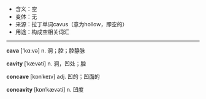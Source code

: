 - <span class="definition">含义：空</span>
- <span class="definition">变体：无</span>
- <span class="definition">来源：拉丁单词cavus（意为hollow，即空的）</span>
- <span class="definition">用途：构成空相关词汇</span>

---

<span class="vocabulary">**cava**</span> ['kɑ:və] n. 洞；腔；腔静脉

<span class="vocabulary">**cavity**</span> [ˈkævəti] n. 洞，凹处；腔

<span class="vocabulary">**concave**</span> [kɒnˈkeɪv] adj. 凹的；凹面的

<span class="vocabulary">**concavity**</span> [kɒnˈkævəti] n. 凹度

